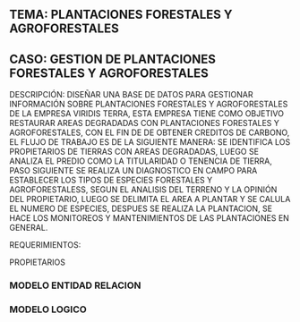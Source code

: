 ## TEMA: PLANTACIONES FORESTALES Y AGROFORESTALES
## CASO: GESTION DE PLANTACIONES FORESTALES Y AGROFORESTALES
DESCRIPCIÓN: DISEÑAR UNA BASE DE DATOS PARA GESTIONAR INFORMACIÓN SOBRE PLANTACIONES FORESTALES Y AGROFORESTALES DE LA EMPRESA VIRIDIS TERRA, ESTA EMPRESA TIENE COMO OBJETIVO RESTAURAR AREAS DEGRADADAS CON PLANTACIONES FORESTALES Y AGROFORESTALES, CON EL FIN DE DE OBTENER CREDITOS DE CARBONO, EL FLUJO DE TRABAJO ES DE LA SIGUIENTE MANERA: SE IDENTIFICA LOS PROPIETARIOS DE TIERRAS CON AREAS DEGRADADAS, LUEGO SE ANALIZA EL PREDIO COMO LA TITULARIDAD O TENENCIA DE TIERRA, PASO SIGUIENTE SE REALIZA UN DIAGNOSTICO EN CAMPO PARA ESTABLECER LOS TIPOS DE ESPECIES FORESTALES Y AGROFORESTALESS, SEGUN EL ANALISIS DEL TERRENO Y LA OPINIÓN DEL PROPIETARIO, LUEGO SE DELIMITA EL AREA A PLANTAR Y SE CALULA EL NUMERO DE ESPECIES, DESPUES SE REALIZA LA PLANTACION, SE HACE LOS MONITOREOS Y  MANTENIMIENTOS DE LAS PLANTACIONES EN GENERAL.

REQUERIMIENTOS:

PROPIETARIOS










### MODELO ENTIDAD RELACION

### MODELO LOGICO

